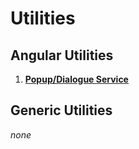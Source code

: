# Utilities


## Angular Utilities

1. **[Popup/Dialogue Service](https://github.com/amiteshhh/utilities/tree/master/angular/popup)**


## Generic Utilities

_none_